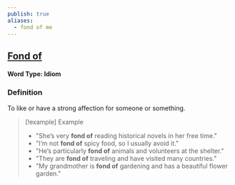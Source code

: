```yaml
---
publish: true
aliases:
  - fond of me
---
```


## [Fond of](https://dictionary.cambridge.org/dictionary/english/fond-of)

#### Word Type: Idiom

### Definition
To like or have a strong affection for someone or something.

> [!example] Example
> 
> - "She’s very **fond of** reading historical novels in her free time."
> - "I’m not **fond of** spicy food, so I usually avoid it."
> - "He’s particularly **fond of** animals and volunteers at the shelter."
> - "They are **fond of** traveling and have visited many countries."
> - "My grandmother is **fond of** gardening and has a beautiful flower garden."